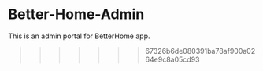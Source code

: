 # Better-Home-Admin
This is an admin portal for BetterHome app.
>>>>>>> 67326b6de080391ba78af900a0264e9c8a05cd93
